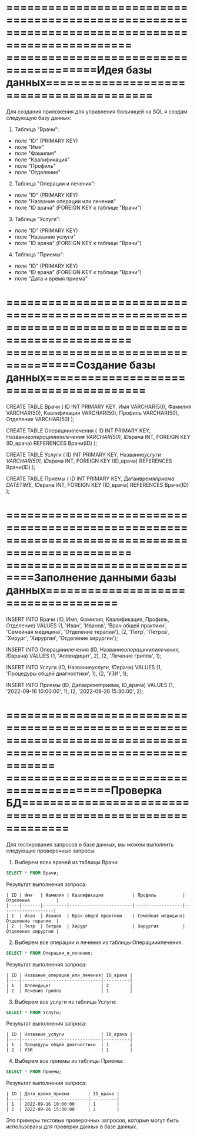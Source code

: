 ================================================================================================
=======================================Идея базы данных=========================================
================================================================================================
Для создания приложения для управления больницей на SQL я создам следующую базу данных:

1. Таблица "Врачи":

- поле "ID" (PRIMARY KEY)
- поле "Имя"
- поле "Фамилия"
- поле "Квалификация"
- поле "Профиль"
- поле "Отделение"

2. Таблица "Операции и лечения":

- поле "ID" (PRIMARY KEY)
- поле "Название операции или лечения"
- поле "ID врача" (FOREIGN KEY к таблице "Врачи")

3. Таблица "Услуги":

- поле "ID" (PRIMARY KEY)
- поле "Название услуги"
- поле "ID врача" (FOREIGN KEY к таблице "Врачи")

4. Таблица "Приемы":

- поле "ID" (PRIMARY KEY)
- поле "ID врача" (FOREIGN KEY к таблице "Врачи")
- поле "Дата и время приема"

================================================================================================
====================================Создание базы данных========================================
================================================================================================
CREATE TABLE Врачи (
ID INT PRIMARY KEY,
Имя VARCHAR(50),
Фамилия VARCHAR(50),
Квалификация VARCHAR(50),
Профиль VARCHAR(50),
Отделение VARCHAR(50)
);

CREATE TABLE Операции*и*лечения (
ID INT PRIMARY KEY,
Название*операции*или*лечения VARCHAR(50),
ID*врача INT,
FOREIGN KEY (ID_врача) REFERENCES Врачи(ID)
);

CREATE TABLE Услуги (
ID INT PRIMARY KEY,
Название*услуги VARCHAR(50),
ID*врача INT,
FOREIGN KEY (ID_врача) REFERENCES Врачи(ID)
);

CREATE TABLE Приемы (
ID INT PRIMARY KEY,
Дата*и*время*приема DATETIME,
ID*врача INT,
FOREIGN KEY (ID_врача) REFERENCES Врачи(ID)
);

================================================================================================
==============================Заполнение данными базы данных====================================
================================================================================================
INSERT INTO Врачи (ID, Имя, Фамилия, Квалификация, Профиль, Отделение) VALUES
(1, 'Иван', 'Иванов', 'Врач общей практики', 'Семейная медицина', 'Отделение терапии'),
(2, 'Петр', 'Петров', 'Хирург', 'Хирургия', 'Отделение хирургии');

INSERT INTO Операции*и*лечения (ID, Название*операции*или*лечения, ID*врача) VALUES
(1, 'Аппендицит', 2),
(2, 'Лечение гриппа', 1);

INSERT INTO Услуги (ID, Название*услуги, ID*врача) VALUES
(1, 'Процедуры общей диагностики', 1),
(2, 'УЗИ', 1);

INSERT INTO Приемы (ID, Дата*время*приема, ID_врача) VALUES
(1, '2022-09-16 10:00:00', 1),
(2, '2022-09-26 15:30:00', 2);

===============================================================================================================
=========================================Проверка БД===========================================================
===============================================================================================================
Для тестирования запросов в базе данных, мы можем выполнить следующие проверочные запросы:

1. Выберем всех врачей из таблицы Врачи:

```sql
SELECT * FROM Врачи;
```

Результат выполнения запроса:

```
| ID | Имя   | Фамилия | Квалификация           | Профиль          | Отделение          |
|----|-------|---------|------------------------|------------------|--------------------|
| 1  | Иван  | Иванов  | Врач общей практики    | Семейная медицина| Отделение терапии  |
| 2  | Петр  | Петров  | Хирург                 | Хирургия         | Отделение хирургии |
```

2. Выберем все операции и лечения из таблицы Операции*и*лечения:

```sql
SELECT * FROM Операции_и_лечения;
```

Результат выполнения запроса:

```
| ID | Название_операции_или_лечения| ID_врача |
|----|------------------------------|----------|
| 1  | Аппендицит                   | 2        |
| 2  | Лечение гриппа               | 1        |
```

3. Выберем все услуги из таблицы Услуги:

```sql
SELECT * FROM Услуги;
```

Результат выполнения запроса:

```
| ID | Название_услуги              | ID_врача |
|----|------------------------------|----------|
| 1  | Процедуры общей диагностики  | 1        |
| 2  | УЗИ                          | 1        |
```

4. Выберем все приемы из таблицы Приемы:

```sql
SELECT * FROM Приемы;
```

Результат выполнения запроса:

```
| ID | Дата_время_приема       | ID_врача |
|----|-------------------------|----------|
| 1  | 2022-09-16 10:00:00     | 1        |
| 2  | 2022-09-26 15:30:00     | 2        |
```

Это примеры тестовых проверочных запросов, которые могут быть использованы для проверки данных в базе данных.
